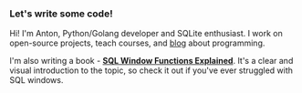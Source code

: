 ### Let's write some code!

Hi! I'm Anton, Python/Golang developer and SQLite enthusiast. I work on open-source projects, teach courses, and [blog](https://antonz.org/) about programming.

I'm also writing a book - **[SQL Window Functions Explained](https://antonz.org/sql-window-functions-book/)**. It's a clear and visual introduction to the topic, so check it out if you've ever struggled with SQL windows.

<!--
**nalgeon/nalgeon** is a ✨ _special_ ✨ repository because its `README.md` (this file) appears on your GitHub profile.

Here are some ideas to get you started:

- 🔭 I’m currently working on ...
- 🌱 I’m currently learning ...
- 👯 I’m looking to collaborate on ...
- 🤔 I’m looking for help with ...
- 💬 Ask me about ...
- 📫 How to reach me: ...
- 😄 Pronouns: ...
- ⚡ Fun fact: ...
-->
